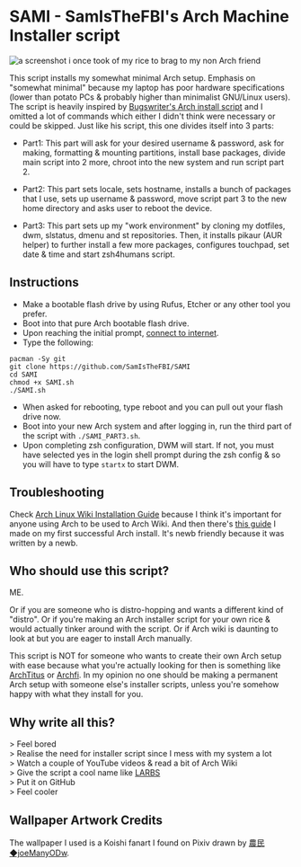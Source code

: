 # SAMI - SamIsTheFBI's Arch Machine Installer script

![a screenshot i once took of my rice to brag to my non Arch friend](https://telegra.ph/file/c9a32aae37d672ab48d7b.jpg)

This script installs my somewhat minimal Arch setup. Emphasis on "somewhat minimal" because my laptop has poor hardware specifications (lower than potato PCs & probably higher than minimalist GNU/Linux users).  The script is heavily inspired by [Bugswriter's Arch install script](https://github.com/Bugswriter/arch-linux-magic) and I omitted a lot of commands which either I didn't think were necessary or could be skipped. Just like his script, this one divides itself into 3 parts:

- Part1: This part will ask for your desired username & password, ask for making, formatting & mounting partitions, install base packages, divide main script into 2 more, chroot into the new system and run script part 2.

- Part2: This part sets locale, sets hostname, installs a bunch of packages that I use, sets up username & password, move script part 3 to the new home directory and asks user to reboot the device.

- Part3: This part sets up my "work environment" by cloning my dotfiles, dwm, slstatus, dmenu and st repositories. Then, it installs pikaur (AUR helper) to further install a few more packages, configures touchpad,  set date & time and start zsh4humans script.


## Instructions

- Make a bootable flash drive by using Rufus, Etcher or any other tool you prefer.
- Boot into that pure Arch bootable flash drive.
- Upon reaching the initial prompt, [connect to internet](https://wiki.archlinux.org/title/installation_guide#Connect_to_the_internet).
- Type the following:

```
pacman -Sy git
git clone https://github.com/SamIsTheFBI/SAMI
cd SAMI
chmod +x SAMI.sh
./SAMI.sh
```
- When asked for rebooting, type reboot and you can pull out your flash drive now.
- Boot into your new Arch system and after logging in, run the third part of the script with `./SAMI_PART3.sh`.
- Upon completing zsh configuration, DWM will start. If not, you must have selected yes in the login shell prompt during the zsh config & so you will have to type `startx` to start DWM.

## Troubleshooting

Check [Arch Linux Wiki Installation Guide](https://wiki.archlinux.org/title/installation_guide) because I think it's important for anyone using Arch to be used to Arch Wiki. And then there's [this guide](https://telegra.ph/Installing-Arch-Linux-03-24) I made on my first successful Arch install. It's newb friendly because it was written by a newb.

## Who should use this script?

ME.

Or if you are someone who is distro-hopping and wants a different kind of "distro". Or if you're making an Arch installer script for your own rice & would actually tinker around with the script. Or if Arch wiki is daunting to look at but you are eager to install Arch manually.

This script is NOT for someone who wants to create their own Arch setup with ease because what you're actually looking for then is something like [ArchTitus](https://github.com/ChrisTitusTech/ArchTitus) or [Archfi](https://github.com/MatMoul/archfi). In my opinion no one should be making a permanent Arch setup with someone else's installer scripts, unless you're somehow happy with what they install for you.

## Why write all this?

\> Feel bored \
\> Realise the need for installer script since I mess with my system a lot \
\> Watch a couple of YouTube videos & read a bit of Arch Wiki \
\> Give the script a cool name like [LARBS](https://github.com/LukeSmithxyz/LARBS) \
\> Put it on GitHub \
\> Feel cooler 

## Wallpaper Artwork Credits

The wallpaper I used is a Koishi fanart I found on Pixiv drawn by [農民◆joeManyODw](https://www.pixiv.net/en/users/1568891).
